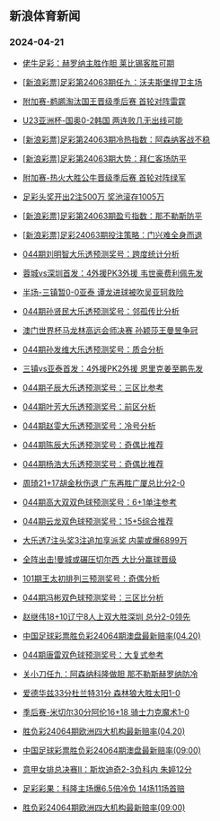 ## 新浪体育新闻 
### 2024-04-21

+ [佬牛足彩：赫罗纳主胜作胆 莱比锡客胜可期](https://sports.sina.com.cn/l/2024-04-20/doc-inasmxma4499422.shtml)

+ [[新浪彩票]足彩第24063期任九：沃夫斯堡捍卫主场](https://sports.sina.com.cn/l/2024-04-20/doc-inasmtce4604309.shtml)

+ [附加赛-鹈鹕淘汰国王晋级季后赛 首轮对阵雷霆](https://sports.sina.com.cn/basketball/nba/2024-04-20/doc-inasncsy4385736.shtml)

+ [U23亚洲杯-国奥0-2韩国 两连败几无出线可能](https://sports.sina.com.cn/china/gqgs/2024-04-19/doc-inaskvxq5073964.shtml)

+ [[新浪彩票]足彩第24063期冷热指数：阿森纳客战不稳](https://sports.sina.com.cn/l/2024-04-20/doc-inasmtce4604952.shtml)

+ [[新浪彩票]足彩第24063期大势：拜仁客场防平](https://sports.sina.com.cn/l/2024-04-20/doc-inasmtce4604166.shtml)

+ [附加赛-热火大胜公牛晋级季后赛 首轮对阵绿军](https://sports.sina.com.cn/basketball/nba/2024-04-20/doc-inasmxku6388467.shtml)

+ [足彩头奖开出2注500万  奖池滚存1005万](https://sports.sina.com.cn/l/2024-04-20/doc-inasmtce4603815.shtml)

+ [[新浪彩票]足彩第24063期盈亏指数：那不勒斯防平](https://sports.sina.com.cn/l/2024-04-20/doc-inasmtaw6494558.shtml)

+ [[新浪彩票]足彩24063期投注策略：门兴难全身而退](https://sports.sina.com.cn/l/2024-04-20/doc-inasmtce4604573.shtml)

+ [044期刘明智大乐透预测奖号：跨度统计分析](https://sports.sina.com.cn/l/2024-04-20/doc-inasmxma4507331.shtml)

+ [蓉城vs深圳首发：4外援PK3外援 韦世豪费利佩先发](https://sports.sina.com.cn/china/j/2024-04-20/doc-inasnqhu4182581.shtml)

+ [半场-三镇暂0-0亚泰 谭龙进球被吹吴亚轲救险](https://sports.sina.com.cn/china/j/2024-04-20/doc-inasnuqt3068918.shtml)

+ [044期孙贤民大乐透预测奖号：邻孤传比分析](https://sports.sina.com.cn/l/2024-04-20/doc-inasmxmc3505908.shtml)

+ [澳门世界杯马龙林高远会师决赛 孙颖莎王曼昱争冠](https://sports.sina.com.cn/others/pingpang/2024-04-20/doc-inasnywr2956582.shtml)

+ [044期孙发维大乐透预测奖号：质合分析](https://sports.sina.com.cn/l/2024-04-20/doc-inasmxma4505965.shtml)

+ [三镇vs亚泰首发：4外援PK2外援 恩里克姜至鹏先发](https://sports.sina.com.cn/china/j/2024-04-20/doc-inasnqhv3182407.shtml)

+ [044期子辰大乐透预测奖号：三区比参考](https://sports.sina.com.cn/l/2024-04-20/doc-inasmxma4505584.shtml)

+ [044期叶芳大乐透预测奖号：前区分析](https://sports.sina.com.cn/l/2024-04-20/doc-inasmxma4505466.shtml)

+ [044期赵雯大乐透预测奖号：冷号分析](https://sports.sina.com.cn/l/2024-04-20/doc-inasmxma4505344.shtml)

+ [044期陈辰大乐透预测奖号：奇偶比推荐](https://sports.sina.com.cn/l/2024-04-20/doc-inasmxmc3504510.shtml)

+ [044期杨浩大乐透预测奖号：奇偶比推荐](https://sports.sina.com.cn/l/2024-04-20/doc-inasmxmc3503939.shtml)

+ [周琦21+17胡金秋伤退 广东再胜广厦总比分2-0](https://sports.sina.com.cn/basketball/cba/2024-04-20/doc-inasnywq3953018.shtml)

+ [044期高大双双色球预测奖号：6+1单注参考](https://sports.sina.com.cn/l/2024-04-20/doc-inasmxmc3499787.shtml)

+ [044期云龙双色球预测奖号：15+5综合推荐](https://sports.sina.com.cn/l/2024-04-20/doc-inasmxmc3501198.shtml)

+ [大乐透7注头奖3注追加享派奖 内蒙或爆6899万](https://sports.sina.com.cn/l/2024-04-20/doc-inasnywr2955041.shtml)

+ [全阵出击!曼城或碾压切尔西 大比分赢球晋级](https://sports.sina.com.cn/l/2024-04-20/doc-inaskezw5369762.shtml)

+ [101期王太初排列三预测奖号：奇偶分析](https://sports.sina.com.cn/l/2024-04-20/doc-inasncsy4392328.shtml)

+ [044期冯彬双色球预测奖号：三区比分析](https://sports.sina.com.cn/l/2024-04-20/doc-inasmxmc3501396.shtml)

+ [赵继伟18+10辽宁8人上双大胜深圳 总分2-0领先](https://sports.sina.com.cn/basketball/cba/2024-04-20/doc-inasnywq3948965.shtml)

+ [中国足球彩票胜负彩24064期澳盘最新赔率(04.20)](https://sports.sina.com.cn/l/2024-04-20/doc-inasncsz3399590.shtml)

+ [044期唐雷双色球预测奖号：大复式参考](https://sports.sina.com.cn/l/2024-04-20/doc-inasmxmc3501082.shtml)

+ [关小刀任九：阿森纳科隆做胆 那不勒斯赫罗纳防冷](https://sports.sina.com.cn/l/2024-04-20/doc-inasniyx3282086.shtml)

+ [爱德华兹33分杜兰特31分 森林狼大胜太阳1-0](https://sports.sina.com.cn/basketball/nba/2024-04-21/doc-inaspwaf2469731.shtml)

+ [季后赛-米切尔30分阿伦16+18 骑士力克魔术1-0](https://sports.sina.com.cn/basketball/nba/2024-04-21/doc-inaspruh3596039.shtml)

+ [胜负彩24064期欧洲四大机构最新赔率(04.20)](https://sports.sina.com.cn/l/2024-04-20/doc-inasncsy4400982.shtml)

+ [中国足球彩票胜负彩24064期澳盘最新赔率(09:00)](https://sports.sina.com.cn/l/2024-04-20/doc-inasncsz3399590.shtml)

+ [意甲女排总决赛II：斯坎迪奇2-3负科内 朱婷12分](https://sports.sina.com.cn/others/volleyball/2024-04-21/doc-inasprui2599015.shtml)

+ [足彩彩果：科隆主场爆6.5倍冷负 14场11场首赔](https://sports.sina.com.cn/l/2024-04-21/doc-inaspwaf2478061.shtml)

+ [胜负彩24064期欧洲四大机构最新赔率(09:00)](https://sports.sina.com.cn/l/2024-04-20/doc-inasncsy4400982.shtml)

